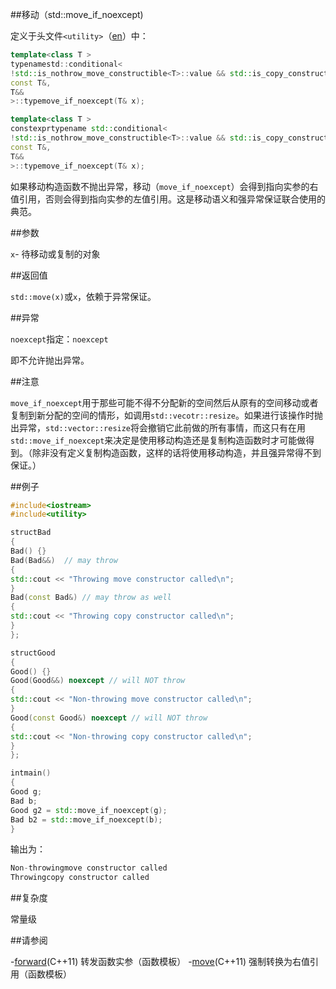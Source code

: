 ##移动（std::move_if_noexcept)

定义于头文件`<utility>`（[en](http://en.cppreference.com/w/cpp/header/utility)）中：

```C++
template<class T >
typenamestd::conditional<
!std::is_nothrow_move_constructible<T>::value && std::is_copy_constructible<T>::value,
const T&,
T&&
>::typemove_if_noexcept(T& x);                                                                (C++11 - C++14)
```

```C++
template<class T >
constexprtypename std::conditional<
!std::is_nothrow_move_constructible<T>::value && std::is_copy_constructible<T>::value,
const T&,
T&&
>::typemove_if_noexcept(T& x);                                                                (C++14 - )
```

如果移动构造函数不抛出异常，移动（`move_if_noexcept`）会得到指向实参的右值引用，否则会得到指向实参的左值引用。这是移动语义和强异常保证联合使用的典范。

##参数

`x`- 待移动或复制的对象

##返回值

`std::move(x)`或`x`，依赖于异常保证。

##异常

`noexcept`指定：`noexcept`

即不允许抛出异常。

##注意

`move_if_noexcept`用于那些可能不得不分配新的空间然后从原有的空间移动或者复制到新分配的空间的情形，如调用`std::vecotr::resize`。如果进行该操作时抛出异常，`std::vector::resize`将会撤销它此前做的所有事情，而这只有在用`std::move_if_noexcept`来决定是使用移动构造还是复制构造函数时才可能做得到。（除非没有定义复制构造函数，这样的话将使用移动构造，并且强异常得不到保证。）

##例子

```C++
#include<iostream>
#include<utility>

structBad
{
Bad() {}
Bad(Bad&&)  // may throw
{
std::cout << "Throwing move constructor called\n";
}
Bad(const Bad&) // may throw as well
{
std::cout << "Throwing copy constructor called\n";
}
};

structGood
{
Good() {}
Good(Good&&) noexcept // will NOT throw
{
std::cout << "Non-throwing move constructor called\n";
}
Good(const Good&) noexcept // will NOT throw
{
std::cout << "Non-throwing copy constructor called\n";
}
};

intmain()
{
Good g;
Bad b;
Good g2 = std::move_if_noexcept(g);
Bad b2 = std::move_if_noexcept(b);
}
```

输出为：

```C++
Non-throwingmove constructor called
Throwingcopy constructor called
```

##复杂度

常量级

##请参阅

-[forward](forward.md)(C++11)                      转发函数实参（函数模板）
-[move](move.md)(C++11)                            强制转换为右值引用（函数模板）
